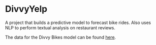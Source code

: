# DivvyYelp
A project that builds a predictive model to forecast bike rides. Also uses NLP to perform textual analysis on restaurant reviews.

The data for the Divvy Bikes model can be found [here](https://www.divvybikes.com/system-data).
